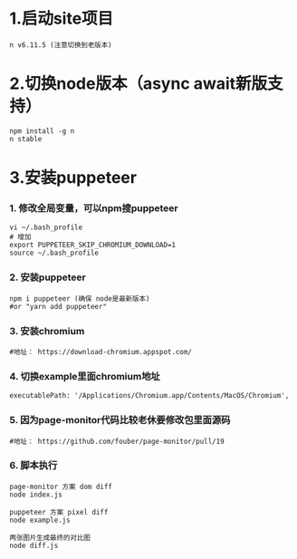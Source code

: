 # 1.启动site项目
    n v6.11.5 (注意切换到老版本)

# 2.切换node版本（async await新版支持）
    npm install -g n
    n stable

# 3.安装puppeteer
### 1. 修改全局变量，可以npm搜puppeteer
    vi ~/.bash_profile
    # 增加 
    export PUPPETEER_SKIP_CHROMIUM_DOWNLOAD=1
    source ~/.bash_profile
### 2. 安装puppeteer
    npm i puppeteer (确保 node是最新版本)
    #or "yarn add puppeteer" 
### 3. 安装chromium
    #地址： https://download-chromium.appspot.com/
### 4. 切换example里面chromium地址
    executablePath: '/Applications/Chromium.app/Contents/MacOS/Chromium',
### 5. 因为page-monitor代码比较老休要修改包里面源码
    #地址： https://github.com/fouber/page-monitor/pull/19

### 6. 脚本执行
    page-monitor 方案 dom diff
    node index.js

    puppeteer 方案 pixel diff
    node example.js

    两张图片生成最终的对比图
    node diff.js

